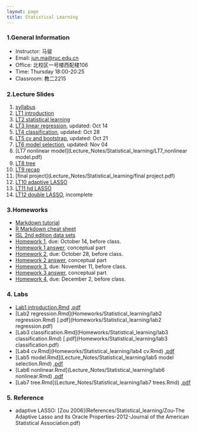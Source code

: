 ```yaml
---
layout: page
title: Statistical Learning
---
```


### 1.General Information
* Instructor: 马骏
* Email: jun.ma@ruc.edu.cn
* Office: 北校区一号楼西配楼106
* Time: Thursday 18:00-20:25
* Classroom: 教二2215


### 2.Lecture Slides
1. [syllabus](https://ruc-econ.github.io/Lecture_Notes/Statistical_learning/syllabus_ML.pdf)
2. [LT1 introduction](https://ruc-econ.github.io/Lecture_Notes/Statistical_learning/LT_1_intro(1).pdf)
3. [LT2 statistical learning](https://ruc-econ.github.io/Lecture_Notes/Statistical_learning/LT2_stat_learning.pdf)
4. [LT3 linear regression](Lecture_Notes/Statistical_learning/LT3_regression_oct14.pdf), updated: Oct 14
5. [LT4 classification](Lecture_Notes/Statistical_learning/LT4_classification_oct28.pdf), updated: Oct 28
6. [LT5 cv and bootstrap](Lecture_Notes/Statistical_learning/LT5_resampling_oct21.pdf), updated: Oct 21
7. [LT6 model selection](Lecture_Notes/Statistical_learning/LT6_model_selection_nov04.pdf), updated: Nov 04
8. [LT7 nonlinear model](Lecture_Notes/Statistical_learning/LT7_nonlinear model.pdf)
9. [LT8 tree](Lecture_Notes/Statistical_learning/LT8_tree.pdf)
10. [LT9 recap](Lecture_Notes/Statistical_learning/LT9_recap.pdf)
11. [final project](Lecture_Notes/Statistical_learning/final project.pdf)
12. [LT10 adaptive LASSO](Lecture_Notes/Statistical_learning/LT10_LASSO.pdf)
13. [LT11 hd LASSO](Lecture_Notes/Statistical_learning/LT11_hd_LASSO.pdf)
14. [LT12 double LASSO](Lecture_Notes/Statistical_learning/LT12_double_LASSO.pdf), incomplete

### 3.Homeworks
* [Markdown tutorial](https://www.markdowntutorial.com/zh-cn/)
* [R Markdown cheat sheet](https://www.rstudio.com/wp-content/uploads/2015/02/rmarkdown-cheatsheet.pdf)
* [ISL 2nd edition data sets](Homeworks/Statistical_learning/ALL+CSV+FILES+-+2nd+Edition+-+corrected.zip)
* [Homework 1](Homeworks/Statistical_learning/HW1.pdf), due: October 14, before class.
* [Homework 1 answer](Homeworks/Statistical_learning/HW1_conceptual_answer.pdf), conceptual part
* [Homework 2](Homeworks/Statistical_learning/HW2.pdf), due: October 28, before class.
* [Homework 2 answer](Homeworks/Statistical_learning/HW2_answer.pdf), conceptual part
* [Homework 3](Homeworks/Statistical_learning/HW3.pdf), due: November 11, before class.
* [Homework 3 answer](Homeworks/Statistical_learning/HW3_answer.pdf), conceptual part
* [Homework 4](Homeworks/Statistical_learning/HW4.pdf), due: December 2, before class.

### 4. Labs
* [Lab1 introduction.Rmd](Homeworks/Statistical_learning/Lab_1_intro.Rmd) [.pdf](Homeworks/Statistical_learning/Lab_1_intro.pdf)
* [Lab2 regression.Rmd](Homeworks/Statistical_learning/lab2 regression.Rmd) [.pdf](Homeworks/Statistical_learning/lab2 regression.pdf)
* [Lab3 classification.Rmd](Homeworks/Statistical_learning/lab3 classification.Rmd) [.pdf](Homeworks/Statistical_learning/lab3 classification.pdf)
* [Lab4 cv.Rmd](Homeworks/Statistical_learning/lab4 cv.Rmd) [.pdf](Homeworks/Statistical_learning/lab4-cv.pdf)
* [Lab5 model.Rmd](Lecture_Notes/Statistical_learning/lab5 model selection.Rmd) [.pdf](Lecture_Notes/Statistical_learning/lab5-model-selection.pdf)
* [Lab6 nonlinear.Rmd](Lecture_Notes/Statistical_learning/lab6 nonlinear.Rmd) [.pdf](Lecture_Notes/Statistical_learning/lab6-nonlinear.pdf)
* [Lab7 tree.Rmd](Lecture_Notes/Statistical_learning/lab7 trees.Rmd) [.pdf](Lecture_Notes/Statistical_learning/lab7-trees.pdf)

### 5. Reference
* adaptive LASSO: [Zou 2006](References/Statistical_learning/Zou-The Adaptive Lasso and Its Oracle Properties-2012-Journal of the American Statistical Association.pdf)
